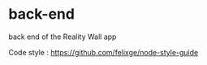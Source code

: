 # back-end
back end of the Reality Wall app

Code style : https://github.com/felixge/node-style-guide
